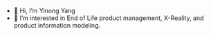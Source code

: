 - 👋 Hi, I’m Yinong Yang
- 👀 I’m interested in End of Life product management, X-Reality, and product information modeling.

<!---
chloeyinongyang/chloeyinongyang is a ✨ special ✨ repository because its `README.md` (this file) appears on your GitHub profile.
You can click the Preview link to take a look at your changes.
--->
